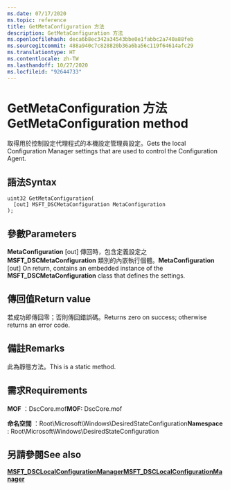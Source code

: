 ```yaml
---
ms.date: 07/17/2020
ms.topic: reference
title: GetMetaConfiguration 方法
description: GetMetaConfiguration 方法
ms.openlocfilehash: deca6b8ec342a34543bbe0e1fabbc2a740a88feb
ms.sourcegitcommit: 488a940c7c828820b36a6ba56c119f64614afc29
ms.translationtype: HT
ms.contentlocale: zh-TW
ms.lasthandoff: 10/27/2020
ms.locfileid: "92644733"
---
```

# <a name="getmetaconfiguration-method"></a><span data-ttu-id="49356-103">GetMetaConfiguration 方法</span><span class="sxs-lookup"><span data-stu-id="49356-103">GetMetaConfiguration method</span></span>

<span data-ttu-id="49356-104">取得用於控制設定代理程式的本機設定管理員設定。</span><span class="sxs-lookup"><span data-stu-id="49356-104">Gets the local Configuration Manager settings that are used to control the Configuration Agent.</span></span>

## <a name="syntax"></a><span data-ttu-id="49356-105">語法</span><span class="sxs-lookup"><span data-stu-id="49356-105">Syntax</span></span>

```mof
uint32 GetMetaConfiguration(
  [out] MSFT_DSCMetaConfiguration MetaConfiguration
);
```

## <a name="parameters"></a><span data-ttu-id="49356-106">參數</span><span class="sxs-lookup"><span data-stu-id="49356-106">Parameters</span></span>

<span data-ttu-id="49356-107">**MetaConfiguration** \[out\] 傳回時，包含定義設定之 **MSFT_DSCMetaConfiguration** 類別的內嵌執行個體。</span><span class="sxs-lookup"><span data-stu-id="49356-107">**MetaConfiguration** \[out\] On return, contains an embedded instance of the **MSFT_DSCMetaConfiguration** class that defines the settings.</span></span>

## <a name="return-value"></a><span data-ttu-id="49356-108">傳回值</span><span class="sxs-lookup"><span data-stu-id="49356-108">Return value</span></span>

<span data-ttu-id="49356-109">若成功即傳回零；否則傳回錯誤碼。</span><span class="sxs-lookup"><span data-stu-id="49356-109">Returns zero on success; otherwise returns an error code.</span></span>

## <a name="remarks"></a><span data-ttu-id="49356-110">備註</span><span class="sxs-lookup"><span data-stu-id="49356-110">Remarks</span></span>

<span data-ttu-id="49356-111">此為靜態方法。</span><span class="sxs-lookup"><span data-stu-id="49356-111">This is a static method.</span></span>

## <a name="requirements"></a><span data-ttu-id="49356-112">需求</span><span class="sxs-lookup"><span data-stu-id="49356-112">Requirements</span></span>

<span data-ttu-id="49356-113">**MOF** ：DscCore.mof</span><span class="sxs-lookup"><span data-stu-id="49356-113">**MOF:** DscCore.mof</span></span>

<span data-ttu-id="49356-114">**命名空間** ：Root\Microsoft\Windows\DesiredStateConfiguration</span><span class="sxs-lookup"><span data-stu-id="49356-114">**Namespace** : Root\Microsoft\Windows\DesiredStateConfiguration</span></span>

## <a name="see-also"></a><span data-ttu-id="49356-115">另請參閱</span><span class="sxs-lookup"><span data-stu-id="49356-115">See also</span></span>

[<span data-ttu-id="49356-116">**MSFT_DSCLocalConfigurationManager**</span><span class="sxs-lookup"><span data-stu-id="49356-116">**MSFT_DSCLocalConfigurationManager**</span></span>](msft-dsclocalconfigurationmanager.md)
